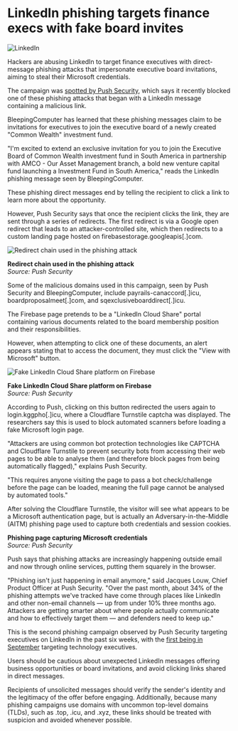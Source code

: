 # LinkedIn phishing targets finance execs with fake board invites

![LinkedIn](https://www.bleepstatic.com/content/hl-images/2023/08/15/hacker-holding-linkedin.jpg)

Hackers are abusing LinkedIn to target finance executives with direct-message phishing attacks that impersonate executive board invitations, aiming to steal their Microsoft credentials.

The campaign was [spotted by Push Security](https://pushsecurity.com/blog/new-phishing-campaign-identified-targeting-linkedin-users), which says it recently blocked one of these phishing attacks that began with a LinkedIn message containing a malicious link.

BleepingComputer has learned that these phishing messages claim to be invitations for executives to join the executive board of a newly created "Common Wealth" investment fund.

"I'm excited to extend an exclusive invitation for you to join the Executive Board of Common Wealth investment fund in South America in partnership with AMCO - Our Asset Management branch, a bold new venture capital fund launching a Investment Fund in South America," reads the LinkedIn phishing message seen by BleepingComputer.

These phishing direct messages end by telling the recipient to click a link to learn more about the opportunity.

However, Push Security says that once the recipient clicks the link, they are sent through a series of redirects. The first redirect is via a Google open redirect that leads to an attacker-controlled site, which then redirects to a custom landing page hosted on firebasestorage.googleapis\[.\]com.

![Redirect chain used in the phishing attack](https://www.bleepstatic.com/images/news/security/phishing/l/linkedin/board-member-direct-message/redirects.jpg)

**Redirect chain used in the phishing attack**  
_Source: Push Security_

Some of the malicious domains used in this campaign, seen by Push Security and BleepingComputer, include payrails-canaccord\[.\]icu, boardproposalmeet\[.\]com, and sqexclusiveboarddirect\[.\]icu.

The Firebase page pretends to be a "LinkedIn Cloud Share" portal containing various documents related to the board membership position and their responsibilities.

However, when attempting to click one of these documents, an alert appears stating that to access the document, they must click the "View with Microsoft" button.

![Fake LinkedIn Cloud Share platform on Firebase](https://www.bleepstatic.com/images/news/security/phishing/l/linkedin/board-member-direct-message/view-document-microsoft-linkedin-cloudshare.jpg)

**Fake LinkedIn Cloud Share platform on Firebase**  
_Source: Push Security_

According to Push, clicking on this button redirected the users again to login.kggpho\[.\]icu, where a Cloudflare Turnstile captcha was displayed. The researchers say this is used to block automated scanners before loading a fake Microsoft login page.

"Attackers are using common bot protection technologies like CAPTCHA and Cloudflare Turnstile to prevent security bots from accessing their web pages to be able to analyse them (and therefore block pages from being automatically flagged)," explains Push Security.

"This requires anyone visiting the page to pass a bot check/challenge before the page can be loaded, meaning the full page cannot be analysed by automated tools."

After solving the Cloudflare Turnstile, the visitor will see what appears to be a Microsoft authentication page, but is actually an Adversary-in-the-Middle (AITM) phishing page used to capture both credentials and session cookies.

**Phishing page capturing Microsoft credentials**  
_Source: Push Security_

Push says that phishing attacks are increasingly happening outside email and now through online services, putting them squarely in the browser.

"Phishing isn't just happening in email anymore," said Jacques Louw, Chief Product Officer at Push Security. "Over the past month, about 34% of the phishing attempts we've tracked have come through places like LinkedIn and other non-email channels — up from under 10% three months ago. Attackers are getting smarter about where people actually communicate and how to effectively target them — and defenders need to keep up."

This is the second phishing campaign observed by Push Security targeting executives on LinkedIn in the past six weeks, with the [first being in September](https://pushsecurity.com/blog/how-push-stopped-a-high-risk-linkedin-spear-phishing-attack/) targeting technology executives.

Users should be cautious about unexpected LinkedIn messages offering business opportunities or board invitations, and avoid clicking links shared in direct messages.

Recipients of unsolicited messages should verify the sender's identity and the legitimacy of the offer before engaging. Additionally, because many phishing campaigns use domains with uncommon top-level domains (TLDs), such as .top, .icu, and .xyz, these links should be treated with suspicion and avoided whenever possible.